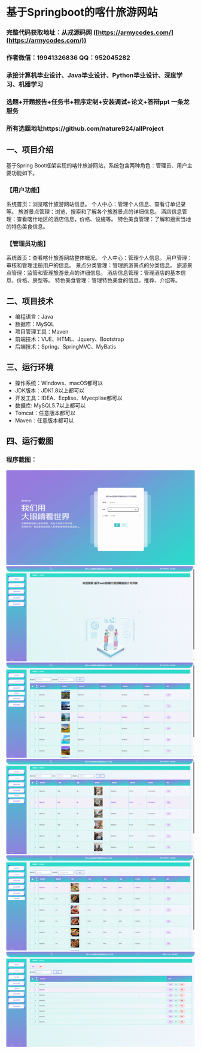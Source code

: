 基于Springboot的喀什旅游网站
=
### 完整代码获取地址：从戎源码网 ([https://armycodes.com/](https://armycodes.com/))
### 作者微信：19941326836  QQ：952045282 
### 承接计算机毕业设计、Java毕业设计、Python毕业设计、深度学习、机器学习
### 选题+开题报告+任务书+程序定制+安装调试+论文+答辩ppt 一条龙服务
### 所有选题地址https://github.com/nature924/allProject

一、项目介绍
---
基于Spring Boot框架实现的喀什旅游网站，系统包含两种角色：管理员、用户主要功能如下。
### 【用户功能】

系统首页：浏览喀什旅游网站信息。
个人中心：管理个人信息、查看订单记录等。
旅游景点管理：浏览、搜索和了解各个旅游景点的详细信息。
酒店信息管理：查看喀什地区的酒店信息，价格、设施等。
特色美食管理：了解和搜索当地的特色美食信息。

### 【管理员功能】

系统首页：查看喀什旅游网站整体概况。
个人中心：管理个人信息。
用户管理：审核和管理注册用户的信息。
景点分类管理：管理旅游景点的分类信息。
旅游景点管理：监管和管理旅游景点的详细信息。
酒店信息管理：管理酒店的基本信息，价格、房型等。
特色美食管理：管理特色美食的信息，推荐、介绍等。






二、项目技术
---
- 编程语言：Java
- 数据库：MySQL
- 项目管理工具：Maven
- 前端技术：VUE、HTML、Jquery、Bootstrap
- 后端技术：Spring、SpringMVC、MyBatis

三、运行环境
---
- 操作系统：Windows、macOS都可以
- JDK版本：JDK1.8以上都可以
- 开发工具：IDEA、Ecplise、Myecplise都可以
- 数据库: MySQL5.7以上都可以
- Tomcat：任意版本都可以
- Maven：任意版本都可以

四、运行截图
---

### 程序截图：
![image/1.png](image/1.png)
![image/1.png](image/2.png)
![image/1.png](image/3.png)
![image/1.png](image/4.png)
![image/1.png](image/5.png)
![image/1.png](image/6.png)



